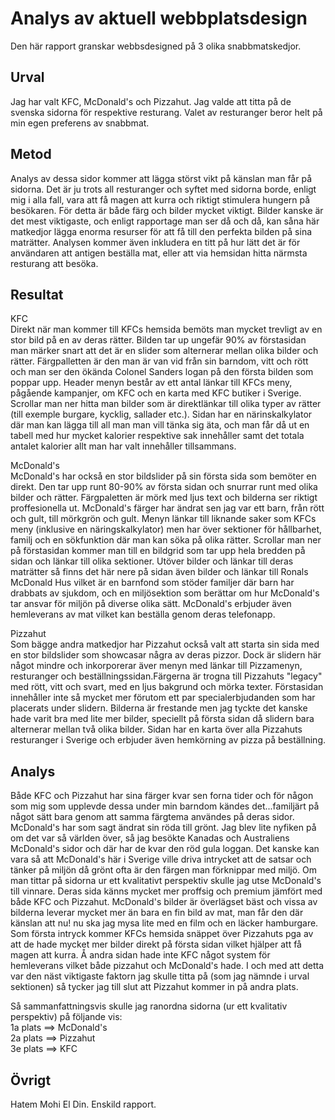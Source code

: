 # Analys av aktuell webbplatsdesign

Den här rapport granskar webbsdesigned på 3 olika snabbmatskedjor.

## Urval

Jag har valt KFC, McDonald's och Pizzahut. Jag valde att titta på de svenska sidorna för respektive resturang. Valet av resturanger beror helt på min egen preferens av snabbmat.

## Metod

Analys av dessa sidor kommer att lägga störst vikt på känslan man får på sidorna. Det är ju trots all resturanger och syftet med sidorna borde, enligt mig i alla fall, vara att få magen att kurra och riktigt stimulera hungern på besökaren. För detta är både färg och bilder mycket viktigt. Bilder kanske är det mest viktigaste, och enligt rapportage man ser då och då, kan såna här matkedjor lägga enorma resurser för att få till den perfekta bilden på sina maträtter. Analysen kommer även inkludera en titt på hur lätt det är för användaren att antigen beställa mat, eller att via hemsidan hitta närmsta resturang att besöka.

## Resultat

KFC<br>
Direkt när man kommer till KFCs hemsida bemöts man mycket trevligt av en stor bild på en av deras rätter. Bilden tar up ungefär 90% av förstasidan man märker snart att det är en slider som alternerar mellan olika bilder och rätter. Färgpalletten är den man är van vid från sin barndom, vitt och rött och man ser den ökända Colonel Sanders logan på den första bilden som poppar upp. Header menyn består av ett antal länkar till KFCs meny, pågående kampanjer, om KFC och en karta med KFC butiker i Sverige. Scrollar man ner hitta man bilder som är direktlänkar till olika typer av rätter (till exemple burgare, kycklig, sallader etc.). Sidan har en närinskalkylator där man kan lägga till all man man vill tänka sig äta, och man får då ut en tabell med hur mycket kalorier respektive sak innehåller samt det totala antalet kalorier allt man har valt innehåller tillsammans.

McDonald's<br>
McDonald's har också en stor bildslider på sin första sida som bemöter en direkt. Den tar upp runt 80-90% av första sidan och snurrar runt med olika bilder och rätter. Färgpaletten är mörk med ljus text och bilderna ser riktigt proffesionella ut. McDonald's färger har ändrat sen jag var ett barn, från rött och gult, till mörkgrön och gult. Menyn länkar till liknande saker som KFCs meny (inklusive en näringskalkylator) men har över sektioner för hållbarhet, familj och en sökfunktion där man kan söka på olika rätter. Scrollar man ner på förstasidan kommer man till en bildgrid som tar upp hela bredden på sidan och länkar till olika sektioner. Utöver bilder och länkar till deras maträtter så finns det här nere på sidan även bilder och länkar till Ronals McDonald Hus vilket är en barnfond som stöder familjer där barn har drabbats av sjukdom, och en miljösektion som berättar om hur McDonald's tar ansvar för miljön på diverse olika sätt. McDonald's erbjuder även hemleverans av mat vilket kan beställa genom deras telefonapp.

Pizzahut<br>
Som bägge andra matkedjor har Pizzahut också valt att starta sin sida med en stor bildslider som showcasar några av deras pizzor. Dock är slidern här något mindre och inkorporerar äver menyn med länkar till Pizzamenyn, resturanger och beställningssidan.Färgerna är trogna till Pizzahuts "legacy" med rött, vitt och svart, med en ljus bakgrund och mörka texter. Förstasidan innehåller inte så mycket mer förutom ett par specialerbjudanden som har placerats under slidern. Bilderna är frestande men jag tyckte det kanske hade varit bra med lite mer bilder, speciellt på första sidan då slidern bara alternerar mellan två olika bilder. Sidan har en karta över alla Pizzahuts resturanger i Sverige och erbjuder även hemkörning av pizza på beställning.

## Analys

Både KFC och Pizzahut har sina färger kvar sen forna tider och för någon som mig som upplevde dessa under min barndom kändes det...familjärt på något sätt bara genom att samma färgtema användes på deras sidor. McDonald's har som sagt ändrat sin röda till grönt. Jag blev lite nyfiken på om det var så världen över, så jag besökte Kanadas och Australiens McDonald's sidor och där har de kvar den röd gula loggan. Det kanske kan vara så att McDonald's här i Sverige ville driva intrycket att de satsar och tänker på miljön då grönt ofta är den färgen man förknippar med miljö.
Om man tittar på sidorna ur ett kvalitativt perspektiv skulle jag utse McDonald's till vinnare. Deras sida känns mycket mer proffsig och premium jämfört med både KFC och Pizzahut. McDonald's bilder är överlägset bäst och vissa av bilderna leverar mycket mer än bara en fin bild av mat, man får den där känslan att nu! nu ska jag mysa lite med en film och en läcker hamburgare. Som första intryck kommer KFCs hemsida snäppet över Pizzahuts pga av att de hade mycket mer bilder direkt på första sidan vilket hjälper att få magen att kurra. Å andra sidan hade inte KFC något system för hemleverans vilket både pizzahut och McDonald's hade. I och med att detta var den näst viktigaste faktorn jag skulle titta på (som jag nämnde i urval sektionen) så tycker jag till slut att Pizzahut kommer in på andra plats.

Så sammanfattningsvis skulle jag ranordna sidorna (ur ett kvalitativ perspektiv) på följande vis:<br>
1a plats ==> McDonald's<br>
2a plats ==> Pizzahut<br>
3e plats ==> KFC

## Övrigt

Hatem Mohi El Din. Enskild rapport.
